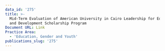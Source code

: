 ```yaml
---
data_id: '275'
title: >-
  Mid-Term Evaluation of American University in Cairo Leadership for Education
  and Development Scholarship Program
Document URL: Link
Practice Area:
  - 'Education, Gender and Youth'
publications_slug: '275'
---
```

